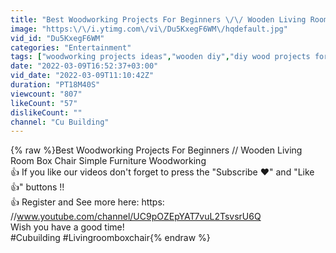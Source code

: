 ```yaml
---
title: "Best Woodworking Projects For Beginners \/\/ Wooden Living Room Box Chair Simple Furniture Woodworking"
image: "https:\/\/i.ytimg.com\/vi\/Du5KxegF6WM\/hqdefault.jpg"
vid_id: "Du5KxegF6WM"
categories: "Entertainment"
tags: ["woodworking projects ideas","wooden diy","diy wood projects for home"]
date: "2022-03-09T16:52:37+03:00"
vid_date: "2022-03-09T11:10:42Z"
duration: "PT18M40S"
viewcount: "807"
likeCount: "57"
dislikeCount: ""
channel: "Cu Building"
---
```

{% raw %}Best Woodworking Projects For Beginners // Wooden Living Room Box Chair Simple Furniture Woodworking<br />👍 If you like our videos don't forget to press the &quot;Subscribe ❤️&quot; and &quot;Like 👍&quot; buttons !!<br />👍 Register and See more here: https: //www.youtube.com/channel/UC9pOZEpYAT7vuL2TsvsrU6Q<br />  Wish you have a good time!<br /> #Cubuilding #Livingroomboxchair{% endraw %}
